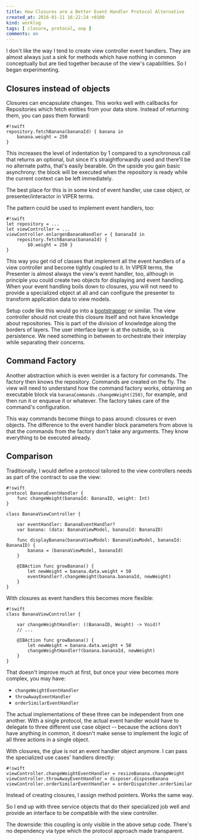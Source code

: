 ```yaml
---
title: How Closures are a Better Event Handler Protocol Alternative
created_at: 2016-01-11 16:22:24 +0100
kind: worklog
tags: [ closure, protocol, oop ]
comments: on
---
```


I don't like the way I tend to create view controller event handlers. They are almost always just a sink for methods which have nothing in common conceptually but are tied together because of the view's capabilities. So I began experimenting.

## Closures instead of objects

Closures can encapsulate changes. This works well with callbacks for Repositories which fetch entities from your data store. Instead of returning them, you can pass them forward:

    #!swift
    repository.fetchBanana(bananaId) { banana in
        banana.weight = 250
    }

This increases the level of indentation by 1 compared to a synchronous call that returns an optional, but since it's straightforwardly used and there'll be no alternate paths, that's easily bearable. On the upside you gain basic asynchrony: the block will be executed when the repository is ready while the current context can be left immediately.

The best place for this is in some kind of event handler, use case object, or presenter/interactor in VIPER terms. 

The pattern could be used to implement event handlers, too:

    #!swift
    let repository = ...
    let viewController = ...
    viewController.enlargenBananaHandler = { bananaId in
        repository.fetchBanana(bananaId) { 
            $0.weight = 250 }
    }

This way you get rid of classes that implement all the event handlers of a view controller and become tightly coupled to it. In VIPER terms, the Presenter is almost always the view's event handler, too, although in principle you could create two objects for displaying and event handling. When your event handling boils down to closures, you will not need to provide a specialized object at all and can configure the presenter to transform application data to view models.

Setup code like this would go into a [bootstrapper][boots] or similar. The view controller should not create this closure itself and not have knowledge about repositories. This is part of the division of knowledge along the borders of layers. The user interface layer is at the outside, so is persistence. We need something in between to orchestrate their interplay while separating their concerns.

[boots]: /posts/2015/10/bootstrapping-appdelegate/

## Command Factory

Another abstraction which is even weirder is a factory for commands. The factory then knows the repository. Commands are created on the fly. The view will need to understand how the command factory works, obtaining an executable block via `bananaCommands.changeWeight(250)`, for example, and then run it or enqueue it or whatever. The factory takes care of the command's configuration.

This way commands become things to pass around: closures or even objects. The difference to the event handler block parameters from above is that the commands from the factory don't take any arguments. They know everything to be executed already.

## Comparison

Traditionally, I would define a protocol tailored to the view controllers needs as part of the contract to use the view:

    #!swift
    protocol BananaEventHandler {
        func changeWeight(bananaId: BananaID, weight: Int)
    }
    
    class BananaViewController {
        
        var eventHandler: BananaEventHandler?
        var banana: (data: BananaViewModel, bananaId: BananaID)

        func displayBanana(bananaViewModel: BananaViewModel, bananaId: BananaID) {
            banana = (bananaViewModel, bananaId)
        }

        @IBAction func growBanana() {
            let newWeight = banana.data.weight + 50
            eventHandler?.changeWeight(banana.bananaId, newWeight)
        }
    }

With closures as event handlers this becomes more flexible:

    #!swift
    class BananaViewController {
    
        var changeWeightHandler: ((BananaID, Weight) -> Void)?
        // ...

        @IBAction func growBanana() {
            let newWeight = banana.data.weight + 50
            changeWeightHandler?(banana.bananaId, newWeight)
        }
    }

That doesn't improve much at first, but once your view becomes more complex, you may have:

- `changeWeightEventHandler`
- `throwAwayEventHandler`
- `orderSimilarEventHandler`

The actual implementations of these three can be independent from one another. With a single protocol, the actual event handler would have to delegate to three different use case object -- because the actions don't have anything in common, it doesn't make sense to implement the logic of all three actions in a single object.

With closures, the glue is not an event handler object anymore. I can pass the specialized use cases' handlers directly:

    #!swift
    viewController.changeWeightEventHandler = resizeBanana.changeWeight
    viewController.throwAwayEventHandler = disposer.disposeBanana
    viewController.orderSimilarEventHandler = orderDispatcher.orderSimilar

Instead of creating closures, I assign method pointers. Works the same way.

So I end up with three service objects that do their specialized job well and provide an interface to be compatible with the view controller.

The downside: this coupling is only visible in the above setup code. There's no dependency via type which the protocol approach made transparent.
